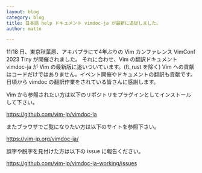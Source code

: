 ```yaml
---
layout: blog
category: blog
title: 日本語 help ドキュメント vimdoc-ja が最新に追従しました。
author: mattn

---
```

11/18 日、東京秋葉原、アキバプラにて4年ぶりの Vim カンファレンス VimConf 2023 Tiny が開催されました。
それに合わせ、Vim の翻訳ドキュメント vimdoc-ja が Vim の最新版に追いついています。(ft_rust を除く)
Vim への貢献はコードだけではありません。イベント開催やドキュメントの翻訳も貢献です。日頃から vimdoc の翻訳作業をされている皆さんに感謝します。

Vim から参照されたい方は以下のリポジトリをプラグインとしてインストールして下さい。

<https://github.com/vim-jp/vimdoc-ja>

またブラウザでご覧になりたい方は以下のサイトを参照下さい。

<https://vim-jp.org/vimdoc-ja/>

誤字や脱字を見付けた方は以下の issue に報告ください。

<https://github.com/vim-jp/vimdoc-ja-working/issues>
